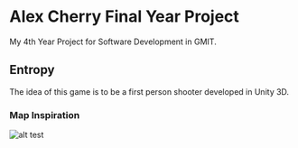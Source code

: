 # Alex Cherry Final Year Project
My 4th Year Project for Software Development in GMIT.

## Entropy
The idea of this game is to be a first person shooter developed in Unity 3D.

### Map Inspiration 
![alt test](readmescreenshots/MercuryMap)



